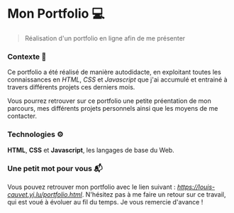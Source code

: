# Mon Portfolio  💻

> Réalisation d'un portfolio en ligne afin de me présenter

### Contexte 💬

Ce portfolio a été réalisé de manière autodidacte, en exploitant toutes les connaissances en *HTML*, *CSS* et *Javascript* que j'ai accumulé et entrainé à travers différents projets ces derniers mois.

Vous pourrez retrouver sur ce portfolio une petite préentation de mon parcours, mes différents projets personnels ainsi que les moyens de me contacter.


### Technologies ⚙️
**HTML**, **CSS** et **Javascript**, les langages de base du Web.

### Une petit  mot pour vous :mailbox_with_mail:
Vous pouvez retrouver mon portfolio avec le lien suivant : *https://louis-cauvet.yj.lu/portfolio.html*.
N'hésitez pas à me faire un retour sur ce travail, qui est voué à évoluer au fil du temps. Je vous remercie d'avance !
